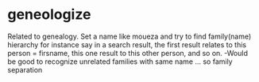 # geneologize
Related to genealogy.
Set a name like moueza and try to find family(name) hierarchy
for instance say in a search result, the first result relates to this person = firsname, this one result to this other person, and so on.
-Would be good to recognize unrelated families with same name ... so family separation
